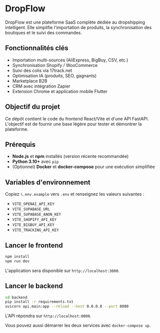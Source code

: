 # DropFlow

DropFlow est une plateforme SaaS complète dédiée au dropshipping intelligent.
Elle simplifie l'importation de produits, la synchronisation des boutiques et le suivi des commandes.

## Fonctionnalités clés

- Importation multi-sources (AliExpress, BigBuy, CSV, etc.)
- Synchronisation Shopify / WooCommerce
- Suivi des colis via 17track.net
- Optimisation IA (produits, SEO, gagnants)
- Marketplace B2B
- CRM avec intégration Zapier
- Extension Chrome et application mobile Flutter

## Objectif du projet

Ce dépôt contient le code du frontend React/Vite et d'une API FastAPI.
L'objectif est de fournir une base légère pour tester et démontrer la plateforme.

## Prérequis

- **Node.js** et **npm** installés (version récente recommandée)
- **Python 3.10+** avec `pip`
- (Optionnel) **Docker** et **docker-compose** pour une exécution simplifiée

## Variables d'environnement

Copiez `\.env.example` vers `.env` et renseignez les valeurs suivantes :

- `VITE_OPENAI_API_KEY`
- `VITE_SUPABASE_URL`
- `VITE_SUPABASE_ANON_KEY`
- `VITE_SHOPIFY_API_KEY`
- `VITE_BIGBUY_API_KEY`
- `VITE_TRACKING_API_KEY`

## Lancer le frontend

```bash
npm install
npm run dev
```

L'application sera disponible sur `http://localhost:3000`.

## Lancer le backend

```bash
cd backend
pip install -r requirements.txt
uvicorn api.main:app --reload --host 0.0.0.0 --port 8000
```

L'API répondra sur `http://localhost:8000`.

Vous pouvez aussi démarrer les deux services avec `docker-compose up`.
